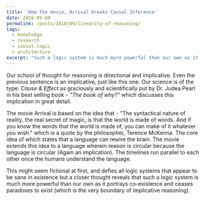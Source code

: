 ```yaml
---
title: 'How the movie, Arrival breaks Causal Inference'
date: 2018-09-08
permalink: /posts/2018/09/linearity-of-reasoning/
tags:
  - knowledge
  - research
  - causal-logic
  - architecture
excerpt: "Such a logic system is much more powerful than our own as it portrays co-existence and ceases paradoxes to exist (which is the very boundary of implicative reasoning)."
---
```


Our school of thought for reasoning is directional and implicative. Even the previous sentence is an implicative, just like this one. Our science is of the type: *Cause & Effect* as graciously and scientifically put by Dr. Judea Pearl in his best selling book - *"The book of why?"* which discusses this implication in great detail.

The movie Arrival is based on the idea that - "The syntactical nature of reality, the real secret of magic, is that the world is made of words. And if you know the words that the world is made of, you can make of it whatever you wish." which is a quote by the philosopher, Terence McKenna. The core idea of which states that a language can rewire the brain. The movie extends this idea to a language wherein reason is circular because the language is circular (Again an implication). The timelines run parallel to each other once the humans understand the language.

This might seem fictional at first, and defies all logic systems that appear to be sane in existence but a closer thought reveals that such a logic system is much more powerful than our own as it portrays co-existence and ceases paradoxes to exist (which is the very boundary of implicative reasoning).
